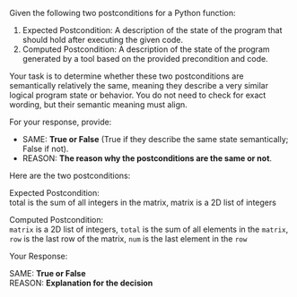 
Given the following two postconditions for a Python function:

1. Expected Postcondition: A description of the state of the program that should hold after executing the given code.
2. Computed Postcondition: A description of the state of the program generated by a tool based on the provided precondition and code.

Your task is to determine whether these two postconditions are semantically relatively the same, meaning they describe a very similar logical program state or behavior. You do not need to check for exact wording, but their semantic meaning must align.

For your response, provide:

- SAME: **True or False** (True if they describe the same state semantically; False if not).
- REASON: **The reason why the postconditions are the same or not**.

Here are the two postconditions:

Expected Postcondition:  
total is the sum of all integers in the matrix, matrix is a 2D list of integers

Computed Postcondition:  
`matrix` is a 2D list of integers, `total` is the sum of all elements in the `matrix`, `row` is the last row of the matrix, `num` is the last element in the `row`

Your Response: 

SAME: **True or False**  
REASON: **Explanation for the decision**
